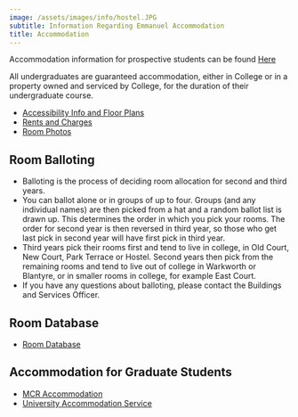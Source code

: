 ```yaml
---
image: /assets/images/info/hostel.JPG
subtitle: Information Regarding Emmanuel Accommodation
title: Accommodation
---
```


Accommodation information for prospective students can be found [Here](/prospective/accommodation)


All undergraduates are guaranteed accommodation, either in College or in a property owned and serviced by College, for the duration of their undergraduate course.

- [Accessibility Info and Floor Plans](https://l.messenger.com/l.php?u=https%3A%2F%2Fdrive.google.com%2Fdrive%2Ffolders%2F1u7ouGBFfJ1Uo0YZ4OxO0mQm9es9Q4R2X%3Fusp%3Dsharing&h=AT1XhCo6yi8lha4UbfAmYU2UDYhHjyVyi1mrXCmmIXnzqKNBHXkscIPR9Fwjsx4g9oQb4nSmYv9V81X-sXmPAqbcj-HH39qN4PQfktTyplA07DDKSqX2Fzh6ydu06OptjqtnUw)
- [Rents and Charges](/info/rents)
- [Room Photos](/room_locations)

## Room Balloting

- Balloting is the process of deciding room allocation for second and third years.
- You can ballot alone or in groups of up to four. Groups (and any individual names) are then picked from a hat and a random ballot list is drawn up. This determines the order in which you pick your rooms. The order for second year is then reversed in third year, so those who get last pick in second year will have first pick in third year.
- Third years pick their rooms first and tend to live in college, in Old Court, New Court, Park Terrace or Hostel. Second years then pick from the remaining rooms and tend to live out of college in Warkworth or Blantyre, or in smaller rooms in college, for example East Court.
- If you have any questions about balloting, please contact the Buildings and Services Officer.

## Room Database

- [Room Database](/room_locations)

## Accommodation for Graduate Students

- [MCR Accommodation](http://www.emmamcr.org.uk/accommodation/)
- [University Accommodation Service](http://www-accommodation.admin.cam.ac.uk/)